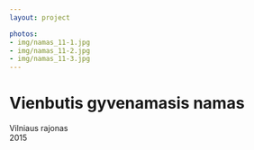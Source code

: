 ```yaml
---
layout: project

photos:
- img/namas_11-1.jpg
- img/namas_11-2.jpg
- img/namas_11-3.jpg
---
```

<h1>Vienbutis gyvenamasis namas</h1>
<p>Vilniaus rajonas<br/>2015</p>
